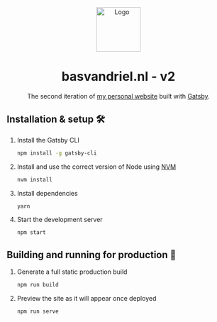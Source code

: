 <div align="center">
  <img alt="Logo" src="https://raw.githubusercontent.com/basvandriel/website/develop/src/images/logo_new.png" width="100" />
</div>
<h1 align="center">
  basvandriel.nl -  v2
</h1>
<p align="center">
  The second iteration of <a href="https://basvandriel.nl" target="_blank">my personal website</a> built with <a href="https://www.gatsbyjs.org/" target="_blank">Gatsby</a>.</a>
</p>

## Installation & setup 🛠

1. Install the Gatsby CLI

   ```sh
   npm install -g gatsby-cli
   ```

2. Install and use the correct version of Node using [NVM](https://github.com/nvm-sh/nvm)

   ```sh
   nvm install
   ```

3. Install dependencies

   ```sh
   yarn
   ```

4. Start the development server

   ```sh
   npm start
   ```

## Building and running for production 🚀

1. Generate a full static production build

   ```sh
   npm run build
   ```

1. Preview the site as it will appear once deployed

   ```sh
   npm run serve
   ```